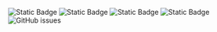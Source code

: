 ![Static Badge](https://img.shields.io/badge/blacklists-60-000000) ![Static Badge](https://img.shields.io/badge/blacklisted-2683266-cc0000) ![Static Badge](https://img.shields.io/badge/whitelisted-2244-00CC00) ![Static Badge](https://img.shields.io/badge/streaming_blacklist-28107-000000) ![GitHub issues](https://img.shields.io/github/issues/fabriziosalmi/blacklists)

